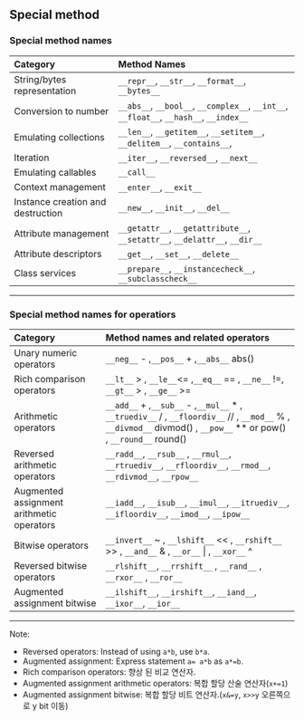 ## Special method
### Special method names
|       Category                    |    Method Names                                                                     |
|:---                               |:---                                                                                 |
|String/bytes representation        |`__repr__`, `__str__`, `__format__`, `__bytes__`                                     |
|Conversion to number               |`__abs__`, `__bool__`, `__complex__`, `__int__`, `__float__`, `__hash__`, `__index__`|
|Emulating collections              |`__len__`, `__getitem__`, `__setitem__`, `__delitem__`, `__contains__`,              |
|Iteration                          |`__iter__`, `__reversed__`, `__next__`                                               |
|Emulating callables                |`__call__`                                                                           |
|Context management                 |`__enter__`, `__exit__`                                                              |
|Instance creation and destruction  |`__new__`, `__init__`, `__del__`                                                     |
|Attribute management               |`__getattr__`, `__getattribute__`, `__setattr__`, `__delattr__`, `__dir__`           |
|Attribute descriptors              |`__get__`, `__set__`, `__delete__`                                                   |
|Class services                     |`__prepare__`, `__instancecheck__`, `__subclasscheck__`                              |
---
### Special method names for operatiors
|       Category                           |    Method names and related operators                                       |
|:---                                      |:---                                                                         |
|Unary numeric operators                   |`__neg__` - ,`__pos__` + ,`__abs__` abs()                                    |
|Rich comparison operators                 |`__lt__` > , `__le__`<= ,`__eq__` == , `__ne__` !=, `__gt__` > , `__ge__` >= | 
|Arithmetic operators                      |`__add__` + ,`__sub__` - ,`__mul__` * , `__truediv__` / , `__floordiv__` // , `__mod__` % , `__divmod__` divmod() , `__pow__` ** or pow() , `__round__` round()|
|Reversed arithmetic operators             |`__radd__`, `__rsub__` , `__rmul__`, `__rtruediv__`, `__rfloordiv__`, `__rmod__`, `__rdivmod__`, `__rpow__`|
|Augmented assignment arithmetic operators |`__iadd__`, `__isub__`, `__imul__`, `__itruediv__`, `__ifloordiv__`, `__imod__`, `__ipow__`|
|Bitwise operators                         |`__invert__` ~ , `__lshift__` << , `__rshift__` >> , `__and__` & , `__or__` \| , `__xor__` ^|
|Reversed bitwise operators                |`__rlshift__`, `__rrshift__` , `__rand__` , `__rxor__` , `__ror__`           |
|Augmented assignment bitwise              |`__ilshift__`, `__irshift__`, `__iand__`, `__ixor__`, `__ior__`              |
---

Note: 
* Reversed operators: Instead of using `a*b`, use `b*a`.
* Augmented assignment: Express statement `a= a*b` as `a*=b`. 
* Rich comparison operators: 향상 된 비교 연산자.
* Augmented assignment arithmetic operators: 복합 할당 산술 연산자(`x+=1`)
* Augmented assignment bitwise: 복합 할당 비트 연산자.(`x&=y`, `x>>y` 오른쪽으로 y bit 이동)

